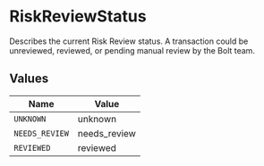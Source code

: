 # RiskReviewStatus

Describes the current Risk Review status. A transaction could be unreviewed, reviewed, or pending manual review by the Bolt team.


## Values

| Name           | Value          |
| -------------- | -------------- |
| `UNKNOWN`      | unknown        |
| `NEEDS_REVIEW` | needs_review   |
| `REVIEWED`     | reviewed       |